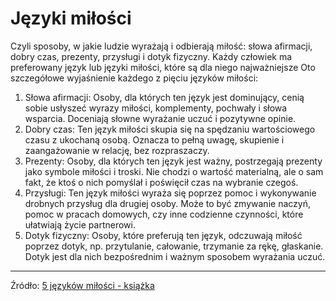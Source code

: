 # Języki miłości
Czyli sposoby, w jakie ludzie wyrażają i odbierają miłość: słowa afirmacji, dobry czas, prezenty, przysługi i dotyk fizyczny. Każdy człowiek ma preferowany język lub języki miłości, które są dla niego najważniejsze
Oto szczegółowe wyjaśnienie każdego z pięciu języków miłości: 
1. Słowa afirmacji:
Osoby, dla których ten język jest dominujący, cenią sobie usłyszeć wyrazy miłości, komplementy, pochwały i słowa wsparcia. Doceniają słowne wyrażanie uczuć i pozytywne opinie.
2. Dobry czas:
Ten język miłości skupia się na spędzaniu wartościowego czasu z ukochaną osobą. Oznacza to pełną uwagę, skupienie i zaangażowanie w relację, bez rozpraszaczy.
3. Prezenty:
Osoby, dla których ten język jest ważny, postrzegają prezenty jako symbole miłości i troski. Nie chodzi o wartość materialną, ale o sam fakt, że ktoś o nich pomyślał i poświęcił czas na wybranie czegoś.
4. Przysługi:
Ten język miłości wyraża się poprzez pomoc i wykonywanie drobnych przysług dla drugiej osoby. Może to być zmywanie naczyń, pomoc w pracach domowych, czy inne codzienne czynności, które ułatwiają życie partnerowi.
5. Dotyk fizyczny:
Osoby, które preferują ten język, odczuwają miłość poprzez dotyk, np. przytulanie, całowanie, trzymanie za rękę, głaskanie. Dotyk jest dla nich bezpośrednim i ważnym sposobem wyrażania uczuć.

------

Źródło: [5 języków miłości - książka](https://lubimyczytac.pl/ksiazka/4891724/5-jezykow-milosci)
